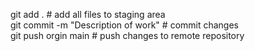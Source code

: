 git add . # add all files to staging area  
git commit -m "Description of work" # commit changes  
git push orgin main # push changes to remote repository  